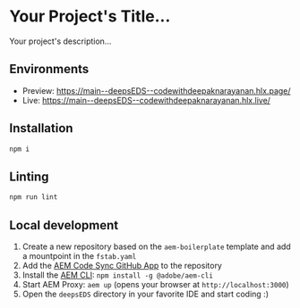 # Your Project's Title...
Your project's description...

## Environments
- Preview: https://main--deepsEDS--codewithdeepaknarayanan.hlx.page/
- Live: https://main--deepsEDS--codewithdeepaknarayanan.hlx.live/

## Installation

```sh
npm i
```

## Linting

```sh
npm run lint
```

## Local development

1. Create a new repository based on the `aem-boilerplate` template and add a mountpoint in the `fstab.yaml`
1. Add the [AEM Code Sync GitHub App](https://github.com/apps/aem-code-sync) to the repository
1. Install the [AEM CLI](https://github.com/adobe/helix-cli): `npm install -g @adobe/aem-cli`
1. Start AEM Proxy: `aem up` (opens your browser at `http://localhost:3000`)
1. Open the `deepsEDS` directory in your favorite IDE and start coding :)
